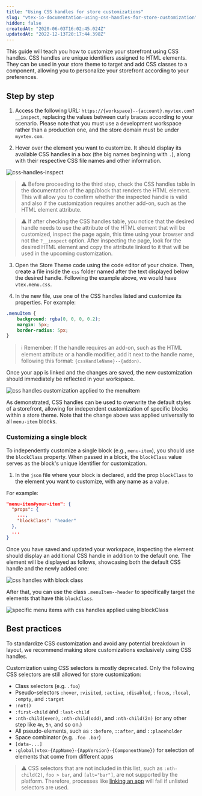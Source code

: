 ```yaml
---
title: "Using CSS handles for store customizations"
slug: "vtex-io-documentation-using-css-handles-for-store-customization"
hidden: false
createdAt: "2020-06-03T16:02:45.024Z"
updatedAt: "2022-12-13T20:17:44.398Z"
---
```



This guide will teach you how to customize your storefront using CSS handles. CSS handles are unique identifiers assigned to HTML elements. They can be used in your store theme to target and add CSS classes to a component, allowing you to personalize your storefront according to your preferences.


## Step by step

1. Access the following URL: `https://{workspace}--{account}.myvtex.com?__inspect`, replacing the values between curly braces according to your scenario. Please note that you must use a development workspace rather than a production one, and the store domain must be under `myvtex.com`.

2. Hover over the element you want to customize. It should display its available CSS handles in a box (the big names beginning with `.`), along with their respective CSS file names and other information.

![css-handles-inspect](https://cdn.jsdelivr.net/gh/vtexdocs/dev-portal-content@main/images/vtex-io-documentation-using-css-handles-for-store-customization-0.png)

> ⚠️ Before proceeding to the third step, check the CSS handles table in the documentation of the app/block that renders the HTML element. This will allow you to confirm whether the inspected handle is valid and also if the customization requires another add-on, such as the HTML element attribute.

> ⚠️ If after checking the CSS handles table, you notice that the desired handle needs to use the attribute of the HTML element that will be customized, inspect the page again, this time using your browser and not the `?__inspect` option. After inspecting the page, look for the desired HTML element and copy the attribute linked to it that will be used in the upcoming customization.

3. Open the Store Theme code using the code editor of your choice. Then, create a file inside the `css` folder named after the text displayed below the desired handle. Following the example above, we would have `vtex.menu.css`.

4. In the new file, use one of the CSS handles listed and customize its properties. For example:

```css
.menuItem {  
    background: rgba(0, 0, 0, 0.2);
    margin: 5px;
    border-radius: 5px;
}
```

> ℹ️ Remember: If the handle requires an add-on, such as the HTML element attribute or a handle modifier, add it next to the handle name, following this format: `{cssHandleName}--{addon)`.

Once your app is linked and the changes are saved, the new customization should immediately be reflected in your workspace.

![css handles customization applied to the menuItem](https://cdn.jsdelivr.net/gh/vtexdocs/dev-portal-content@main/images/vtex-io-documentation-using-css-handles-for-store-customization-1.png)

As demonstrated, CSS handles can be used to overwrite the default styles of a storefront, allowing for independent customization of specific blocks within a store theme. Note that the change above was applied universally to all `menu-item` blocks.



### Customizing a single block

To independently customize a single block (e.g., `menu-item`), you should use the  `blockClass` property. When passed in a block, the `blockClass` value serves as the block's unique identifier for customization.
1. In the `json` file where your block is declared, add the prop `blockClass` to the element you want to customize, with any name as a value.

For example:

```json
"menu-item#your-item": {
  "props": {
    ...,
    "blockClass": "header"
  },
  ...
}
```

Once you have saved and updated your workspace, inspecting the element should display an additional CSS handle in addition to the default one. The element will be displayed as follows, showcasing both the default CSS handle and the newly added one:

![css handles with block class](https://cdn.jsdelivr.net/gh/vtexdocs/dev-portal-content@main/images/vtex-io-documentation-using-css-handles-for-store-customization-2.png)

After that, you can use the class `.menuItem--header` to specifically target the elements that have this `blockClass`.

![specific menu items with css handles applied using blockClass](https://cdn.jsdelivr.net/gh/vtexdocs/dev-portal-content@main/images/vtex-io-documentation-using-css-handles-for-store-customization-3.png)

## Best practices

To standardize CSS customization and avoid any potential breakdown in layout, we recommend making store customizations exclusively using CSS handles.


Customization using CSS selectors is mostly deprecated. Only the following CSS selectors are still allowed for store customization:

- Class selectors (e.g. `.foo`)
- Pseudo-selectors `:hover`, `:visited`, `:active`, `:disabled`, `:focus`, `:local`, `:empty`, and `:target`
- `:not()`
- `:first-child` and `:last-child`
- `:nth-child(even)`, `:nth-child(odd)`, and `:nth-child(2n)` (or any other step like `4n`, `5n`, and so on.)
- All pseudo-elements, such as  `::before`, `::after`, and `::placeholder`
- Space combinator (e.g. `.foo .bar`)
- `[data-...]`
- `:global(vtex-{AppName}-{AppVersion}-{ComponentName})` for selection of elements that come from different apps

> ⚠️ CSS selectors that are not included in this list, such as `:nth-child(2)`, `foo > bar`, and `[alt="bar"]`, are not supported by the platform. Therefore, processes like [linking an app](https://developers.vtex.com/docs/guides/vtex-io-documentation-linking-an-app) will fail if unlisted selectors are used.

